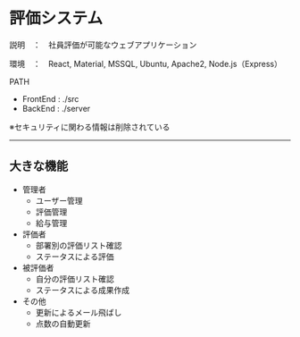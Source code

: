 # 評価システム

説明　：　社員評価が可能なウェブアプリケーション

環境　：　React, Material, MSSQL, Ubuntu, Apache2, Node.js（Express）

PATH
- FrontEnd  : ./src
- BackEnd : ./server


※セキュリティに関わる情報は削除されている

--------------------

## 大きな機能

- 管理者
  - ユーザー管理
  - 評価管理
  - 給与管理
- 評価者
  - 部署別の評価リスト確認
  - ステータスによる評価
- 被評価者
  - 自分の評価リスト確認
  - ステータスによる成果作成
- その他
  - 更新によるメール飛ばし
  - 点数の自動更新
